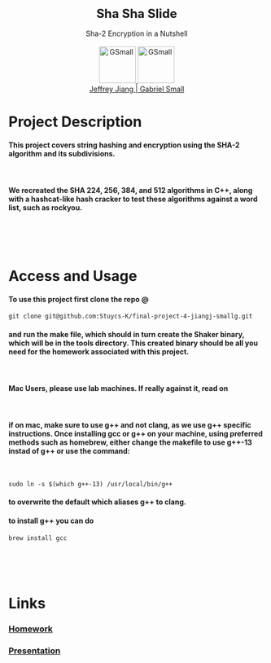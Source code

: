 <p align="center">
<font size="5">
  <h3 align="center" >Sha Sha Slide</h3>
</font>  
  <p align="center">
    Sha-2 Encryption in a Nutshell
    <br> </br>
    <a href="https://tryhackme.com/p/Jeffrey.J">
    <img src="https://i.imgur.com/dODfC6z.gif"  alt="GSmall" width=72 height=72>
    </a>
    <a href="https://tryhackme.com/p/GSmall">
    <img src="https://tryhackme-images.s3.amazonaws.com/user-avatars/c31ea6bfbcc1fa28101976dced850e48.png"  alt="GSmall" width=72 height=72>
    <br> 
    </a>
      <a href="https://tryhackme.com/p/Jeffrey.J">
        Jeffrey Jiang </a>
        <a href="https://tryhackme.com/p/GSmall">
          | Gabriel Small</a>
    </a>
  </p>
</p>  





# Project Description



#### This project covers string hashing and encryption using the SHA-2 algorithm and its subdivisions.  

<br> 

#### We recreated the SHA 224, 256, 384, and 512 algorithms in C++, along with a hashcat-like hash cracker to test these algorithms against a word list, such as rockyou. 


<br><br>
</br>

# Access and Usage



#### To use this project first clone the repo @
```
git clone git@github.com:Stuycs-K/final-project-4-jiangj-smallg.git
```
#### and run the make file, which should in turn create the Shaker binary, which will be in the tools directory. This created binary should be all you need for the homework associated with this project. 
<br>

#### **Mac Users, please use lab machines. If really against it, read on**
<br>

#### if on mac, make sure to use g++ and not clang, as we use g++ specific instructions. Once installing gcc or g++ on your machine, using preferred methods such as homebrew, either change the makefile to use **g++-13** instad of **g++** or use the command:
<br>

```
sudo ln -s $(which g++-13) /usr/local/bin/g++
```


#### to overwrite the default which aliases g++ to clang.

#### to install g++ you can do
``` 
brew install gcc
```
<br></br><br>

# Links

### [Homework](HOMEWORK.md)
### [Presentation](PRESENTATION.md)



